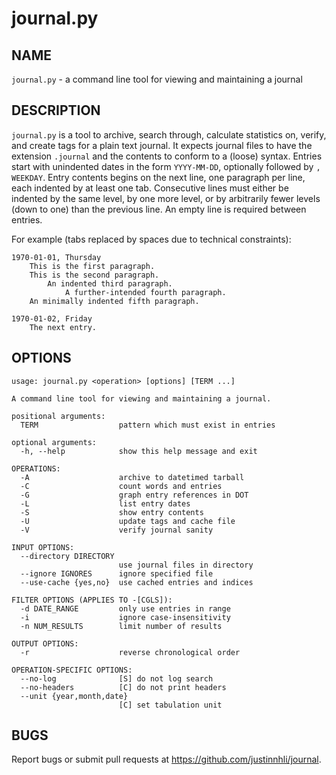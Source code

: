 journal.py
==========

NAME
----

`journal.py` - a command line tool for viewing and maintaining a journal

DESCRIPTION
-----------

`journal.py` is a tool to archive, search through, calculate statistics on,
verify, and create tags for a plain text journal. It expects journal files to
have the extension `.journal` and the contents to conform to a (loose) syntax.
Entries start with unindented dates in the form `YYYY-MM-DD`, optionally
followed by `, WEEKDAY`. Entry contents begins on the next line, one paragraph
per line, each indented by at least one tab. Consecutive lines must either be
indented by the same level, by one more level, or by arbitrarily fewer levels
(down to one) than the previous line. An empty line is required between entries.

For example (tabs replaced by spaces due to technical constraints):

    1970-01-01, Thursday
        This is the first paragraph.
        This is the second paragraph.
            An indented third paragraph.
                A further-intended fourth paragraph.
        An minimally indented fifth paragraph.
    
    1970-01-02, Friday
        The next entry.

OPTIONS
-------

    usage: journal.py <operation> [options] [TERM ...]

    A command line tool for viewing and maintaining a journal.

    positional arguments:
      TERM                  pattern which must exist in entries

    optional arguments:
      -h, --help            show this help message and exit

    OPERATIONS:
      -A                    archive to datetimed tarball
      -C                    count words and entries
      -G                    graph entry references in DOT
      -L                    list entry dates
      -S                    show entry contents
      -U                    update tags and cache file
      -V                    verify journal sanity

    INPUT OPTIONS:
      --directory DIRECTORY
                            use journal files in directory
      --ignore IGNORES      ignore specified file
      --use-cache {yes,no}  use cached entries and indices

    FILTER OPTIONS (APPLIES TO -[CGLS]):
      -d DATE_RANGE         only use entries in range
      -i                    ignore case-insensitivity
      -n NUM_RESULTS        limit number of results

    OUTPUT OPTIONS:
      -r                    reverse chronological order

    OPERATION-SPECIFIC OPTIONS:
      --no-log              [S] do not log search
      --no-headers          [C] do not print headers
      --unit {year,month,date}
                            [C] set tabulation unit

BUGS
----

Report bugs or submit pull requests at <https://github.com/justinnhli/journal>.
